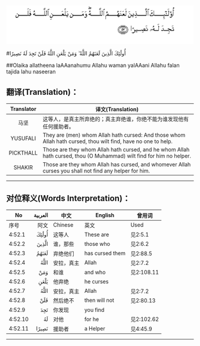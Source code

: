 ![004:052](images/004_052.gif)

#أُولَٰئِكَ الَّذِينَ لَعَنَهُمُ اللَّهُ ۖ وَمَنْ يَلْعَنِ اللَّهُ فَلَنْ تَجِدَ لَهُ نَصِيرًا 

##Olaika allatheena laAAanahumu Allahu waman yalAAani Allahu falan tajida lahu naseeran 

## 翻译(Translation)：

| Translator | 译文(Translation)                                            |
| :--------: | ------------------------------------------------------------ |
|    马坚    | 这等人，是真主所弃绝的；真主弃绝谁，你绝不能为谁发现他有任何援助者。 |
|  YUSUFALI  | They are (men) whom Allah hath cursed: And those whom Allah hath cursed, thou wilt find, have no one to help. |
| PICKTHALL  | Those are they whom Allah hath cursed, and he whom Allah hath cursed, thou (O Muhammad) wilt find for him no helper. |
|   SHAKIR   | Those are they whom Allah has cursed, and whomever Allah curses you shall not find any helper for him. |

---

## 对位释义(Words Interpretation)：

| No   | العربية | 中文    | English | 曾用词 |
| ---- | ------: | ------- | ------- | ------ |
| 序号 |    阿文 | Chinese | 英文    | Used   |
| 4:52.1  | أُولَٰئِكَ | 这等人     | These are       | 见2:5.1    |
| 4:52.2  | الَّذِينَ | 谁，那些   | those who       | 见2:6.2    |
| 4:52.3  | لَعَنَهُمُ | 弃绝他们   | has cursed them | 见2:88.5   |
| 4:52.4  | اللَّهُ  | 安拉，真主 | Allah           | 见2:7.2 |
| 4:52.5  | وَمَنْ   | 和谁       | and who         | 见2:108.11 |
| 4:52.6  | يَلْعَنِ  | 他弃绝     | he curses       |            |
| 4:52.7  | اللَّهُ  | 安拉，真主 | Allah           | 见2:7.2 |
| 4:52.8  | فَلَنْ   | 然后绝不   | then will not   | 见2:80.13  |
| 4:52.9  | تَجِدَ   | 你发现     | you find        |            |
| 4:52.10 | لَهُ    | 对他       | for he          | 见2:102.62 |
| 4:52.11 | نَصِيرًا | 援助者     | a Helper        | 见4:45.9   |

---
